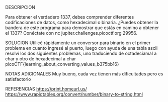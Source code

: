 DESCRIPCION

Para obtener el verdadero 1337, debes comprender diferentes codificaciones de datos, como hexadecimal o binaria. ¿Puedes obtener la bandera de este programa para demostrar que estás en camino a obtener el 1337? Conéctate con nc jupiter.challenges.picoctf.org 29956.

SOLUCION
Utilicé rápidamente un conversor para binario en el primer problema en cuanto ingresé al puerto, luego con ayuda de una tabla ascii resolví los dos siguientes problemas, uno traduciendo de octadeciamal a char y otro de hexadecimal a char
picoCTF{learning_about_converting_values_b375bb16}

NOTAS ADICIONALES
Muy bueno, cada vez tienen más dificultades pero es satisfactorio

REFERENCIAS
https://print.homeurl.us/
https://www.rapidtables.org/convert/number/binary-to-string.html